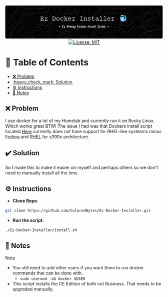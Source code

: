 <p align="center">
  <img src="./assets/images/github-header-image.png" alt="Header">
  <a href="https://github.com/ColoredBytes/Sempahore/blob/96113c308c5c5c57bb28591d058b2e90b2c65d33/LICENSE">
    <img src="https://img.shields.io/badge/License-MIT-yellow.svg" alt="License: MIT">
  </a>
</p>

# :link: Table of Contents

- [:x: Problem](#x-problem)
- [:heavy\_check\_mark: Solution](#heavy_check_mark-solution)
- [:gear: Instructions](#gear-instructions)
- [:memo: Notes](#memo-notes)


## :x: Problem

I use docker for a lot of my Homelab and currently run it on Rocky Linux. Which works great BTW! The issue I had was that Dockers install script located [Here](https://get.docker.com/) currently does not have support for RHEL-like systesms minus [Fedora](https://docs.docker.com/engine/install/fedora/) and [RHEL](https://docs.docker.com/engine/install/rhel/) for s390x architecture.

## :heavy_check_mark: Solution

So I made this to make it easier on myself and perhaps others so we don't need to manually install all the time. 

## :gear: Instructions

- **Clone Repo.**
```bash
git clone https://github.com/ColoredBytes/Ez-Docker-Installer.git
```
- **Run the script.**
 
 ```bash
./Ez-Docker-Installer/install.sh
```

## :memo: Notes
> [!NOTE]
> - You still need to add other users if you want them to run docker commands that can be done with.
>    - `sudo usermod -aG docker $USER`<br>
> - This script installs the CE Edition of both not Business. That needs to be upgraded manually.


